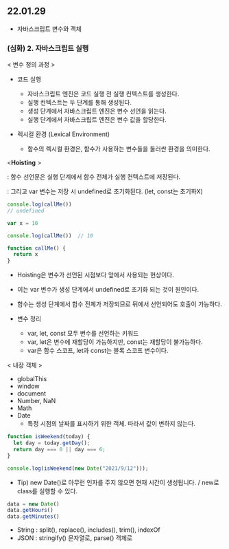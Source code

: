 ## 22.01.29
* 자바스크립트 변수와 객체

### (심화) 2. 자바스크립트 실행

< 변수 정의 과정 >

* 코드 실행
  * 자바스크립트 엔진은 코드 실행 전 실행 컨텍스트를 생성한다.
  * 실행 컨텍스트는 두 단계를 통해 생성된다.
  * 생성 단계에서 자바스크립트 엔진은 변수 선언을 읽는다.
  * 실행 단계에서 자바스크립트 엔진은 변수 값을 할당한다.

* 렉시컬 환경 (Lexical Environment)
  * 함수의 렉시컬 환경은, 함수가 사용하는 변수들을 둘러싼 환경을 의미한다.

<**Hoisting** >

: 함수 선언문은 실행 단계에서 함수 전체가 실행 컨텍스트에 저장된다. 

: 그리고 var 변수는 저장 시 undefined로 초기화된다. (let, const는 초기화X)
```javascript 
console.log(callMe())
// undefined

var x = 10

console.log(callMe())  // 10

function callMe() {
  return x
}
```
  * Hoisting은 변수가 선언된 시점보다 앞에서 사용되는 현상이다. 
  * 이는 var 변수가 생성 단계에서 undefined로 초기화 되는 것이 원인이다. 
  * 함수는 생성 단계에서 함수 전체가 저장되므로 뒤에서 선언되어도 호출이 가능하다.

* 변수 정리
  * var, let, const 모두 변수를 선언하는 키워드
  * var, let은 변수에 재할당이 가능하지만, const는 재할당이 불가능하다.
  * var은 함수 스코프, let과 const는 블록 스코프 변수이다.

< 내장 객체 >
* globalThis
* window
* document
* Number, NaN
* Math
* Date
  * 특정 시점의 날짜를 표시하기 위한 객체. 따라서 값이 변하지 않는다.

```javascript
function isWeekend(today) {
  let day = today.getDay();
  return day === 0 || day === 6;
}

console.log(isWeekend(new Date("2021/9/12")));
```
* Tip) new Date()로 아무런 인자를 주지 않으면 현재 시간이 생성됩니다. / new로 class를 실행할 수 있다.
```js
data = new Date()
data.getHours()
data.getMinutes()
```

* String
: split(), replace(), includes(), trim(), indexOf
* JSON
: stringify() 문자열로, parse() 객체로 

